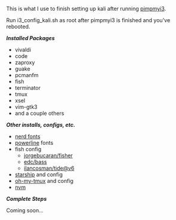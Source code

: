 This is what I use to finish setting up kali after running [pimpmyi3](https://github.com/Dewalt-arch/pimpmyi3).

Run i3_config_kali.sh as root after pimpmyi3 is finished and you've rebooted.

***Installed Packages***

- vivaldi
- code
- zaproxy
- guake 
- pcmanfm 
- fish 
- terminator 
- tmux 
- xsel 
- vim-gtk3
- and a couple others

***Other installs, configs, etc.***

- [nerd fonts](https://github.com/ryanoasis/nerd-fonts)
- [powerline](https://github.com/powerline/fonts) fonts
- fish config
    - [jorgebucaran/fisher](https://github.com/jorgebucaran/fisher)
    - [edc/bass](https://github.com/edc/bass)
    - [ilancosman/tide@v6](https://github.com/IlanCosman/tide)
- [starship](https://starship.rs/) and config
- [oh-my-tmux](https://github.com/gpakosz/.tmux) and config
- [nvm](https://github.com/nvm-sh/nvm)

***Complete Steps***

Coming soon...
